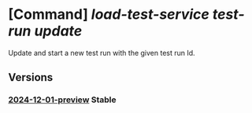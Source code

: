# [Command] _load-test-service test-run update_

Update and start a new test run with the given test run Id.

## Versions

### [2024-12-01-preview](/Resources/data-plane/microsoft.loadtestservice/L3Rlc3QtcnVucy97fQ==/2024-12-01-preview.xml) **Stable**

<!-- data-plane:microsoft.loadtestservice /test-runs/{} 2024-12-01-preview -->
